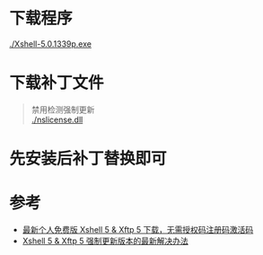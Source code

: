 # 下载程序
[./Xshell-5.0.1339p.exe](./Xshell-5.0.1339p.exe)
# 下载补丁文件
> 禁用检测强制更新  
[./nslicense.dll](./nslicense.dll)
# 先安装后补丁替换即可
# 参考
* [最新个人免费版 Xshell 5 & Xftp 5 下载，无需授权码注册码激活码](https://www.banwagongzw.com/84.html)
* [Xshell 5 & Xftp 5 强制更新版本的最新解决办法](https://www.banwagongzw.com/106.html)
